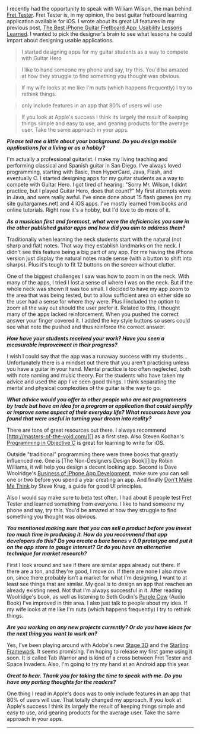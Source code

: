 I recently had the opportunity to speak with William Wilson, the man behind [Fret Tester][].  Fret Tester is, in my opinion, the best guitar fretboard learning application available for iOS.  I wrote about its great UI features in my previous post, [The Best iPhone Guitar Fretboard App: Usability Lessons Learned][Blog post].  I wanted to pick the designer's brain to see what lessons he could impart about designing usable applications.

<blockquote>I started designing apps for my guitar students as a way to compete with Guitar Hero</blockquote>
<blockquote>I like to hand someone my phone and say, try this. You'd be amazed at how they struggle to find something you thought was obvious.</blockquote>
<blockquote>If my wife looks at me like I'm nuts (which happens frequently) I try to rethink things.</blockquote>
<blockquote>only include features in an app that 80% of users will use</blockquote>
<blockquote>If you look at Apple's success I think its largely the result of keeping things simple and easy to use, and gearing products for the average user. Take the same approach in your apps.</blockquote>

<b><em>
Please tell me a little about your background.  Do you design mobile applications for a living or as a hobby?
</em></b>

I'm actually a professional guitarist. I make my living teaching and performing classical and Spanish guitar in San Diego.  I've always loved programming, starting with Basic, then HyperCard, Java, Flash, and eventually C. I started designing apps for my guitar students as a way to compete with Guitar Hero. I got tired of hearing: "Sorry Mr. Wilson, I didnt practice, but I played Guitar Hero, does that count?" My first attempts were in Java, and were really awful. I've since done about 15 flash games (on my site guitargames.net) and 4 iOS apps. I've mostly learned from books and online tutorials. Right now it's a hobby, but I'd love to do more of it.

<b><em>
As a musician first and foremost, what were the deficiencies you saw in the other published guitar apps and how did you aim to address them?</em></b>

Traditionally when learning the neck students start with the natural (not sharp and flat) notes. That way they establish landmarks on the neck. I didn't see this feature being a big part of any app. For me having the iPhone version just display the natural notes made sense (with a button to shift into sharps). Plus it's tough to fit 12 buttons on the screen without clutter.

One of the biggest challenges I saw was how to zoom in on the neck. With many of the apps, I tried I lost a sense of where I was on the neck. But if the whole neck was shown it was too small. I decided to have my app zoom to the area that was being tested, but to allow sufficient area on either side so the user had a sense for where they were. Plus I included the option to zoom all the way out should the user prefer it. Related to this, I thought many of the apps lacked reinforcement. When you pushed the correct answer your finger covered it. I added the key style buttons so users could see what note the pushed and thus reinforce the correct answer.

<!--
[caption id="" align="alignnone" width="418" caption="Fret Tester screenshot - note that only the natural keys are shown and that the incorrect answer that was pressed pops up above the obstructing finger"]<img title="Fret Tester screenshot" src="https://lh6.googleusercontent.com/-9HI3ctTPuPI/TzycZKKBVYI/AAAAAAAABAA/hiYwaVfrH1s/w419-h279-k/IMG_1899.jpg" alt="Fret Tester screenshot" width="418" height="278" />[/caption]
-->


<b><em>
How have your students received your work? Have you seen a measurable improvement in their progress?
</em></b>

I wish I could say that the app was a runaway success with my students... Unfortunately there is a mindset out there that you aren't practicing unless you have a guitar in your hand. Mental practice is too often neglected, both with note naming and music theory. For the students who have taken my advice and used the app I've seen good things. I think separating the mental and physical complexities of the guitar is the way to go.</p>

<b><em>
What advice would you offer to other people who are not programmers by trade but have an idea for a program or application that could simplify or improve some aspect of their everyday life?  What resources have you found that were useful in turning your dream into reality?
</em></b>

There are tons of great resources out there. I always recommend [http://masters-of-the-void.com/][] as a first step. Also Steven Kochan's [Programming in Objective C][] is great for learning to write for iOS.

Outside "traditional" programming there were three books that greatly influenced me. One is [The Non-Designers Design Book][] by Robin Williams, it will help you design a decent looking app. Second is Dave Woolridge's [Business of iPhone App Development][], make sure you can sell one or two before you spend a year creating an app. And finally [Don't Make Me Think][] by Steve Krug, a guide for good UI principles.

Also I would say make sure to beta test often. I had about 8 people test Fret Tester and learned something from everyone. I like to hand someone my phone and say, try this. You'd be amazed at how they struggle to find something you thought was obvious.

<b><em>
You mentioned making sure that you can sell a product before you invest too much time in producing it.  How do you recommend that app developers do this?  Do you create a bare bones v 0.0 prototype and put it on the app store to gauge interest?  Or do you have an alternative technique for market research?
</em></b>

First I look around and see if there are similar apps already out there. If there are a ton, and they're good, I move on. If there are none I also move on, since there probably isn't a market for what I'm designing, I want to at least see things that are similar. My goal is to design an app that reaches an already existing need. Not that I'm always successful in it. After reading Woolridge's book, as well as listening to Seth Godin's [Purple Cow][] (Audio Book) I've improved in this area. 
I also just talk to people about my idea. If my wife looks at me like I'm nuts (which happens frequently) I try to rethink things.

<b><em>
Are you working on any new projects currently?  Or do you have ideas for the next thing you want to work on?</p>
</em></b>

Yes, I've been playing around with Adobe's new [Stage 3D][] and the [Starling Framework][]. It seems promising. I'm hoping to release my first game using it soon. It is called Tab Warrior and is kind of a cross between Fret Tester and Space Invaders. Also, I'm going to try my hand at an Android app this year.

<b><em>
Great to hear. Thank you for taking the time to speak with me. Do you have any parting thoughts for the readers?
</em></b>

One thing I read in Apple's docs was to only include features in an app that 80% of users will use. That totally changed my approach. If you look at Apple's success I think its largely the result of keeping things simple and easy to use, and gearing products for the average user. Take the same approach in your apps.

<hr/>

[Fret Tester]:http://itunes.apple.com/us/app/fret-tester-learn-notes-for/id442144977?mt=8
[Blog post]:http://developmentality.wordpress.com/2012/02/16/the-best-iphone-guitar-fretboard-app-usability-lessons-learned/
[William Wilson]:http://www.williamwilson.net/
[Gallery]:https://plus.google.com/photos/110571686519390324685/albums/5718855375476527553?authkey=CKrZ-tmN2L3DbQ
[Screenshot 1]:https://lh6.googleusercontent.com/-9HI3ctTPuPI/TzycZKKBVYI/AAAAAAAABAA/hiYwaVfrH1s/w419-h279-k/IMG_1899.jpg

[Fretboard blog post]:http://developmentality.wordpress.com/2012/02/16/the-best-iphone-guitar-fretboard-app-usability-lessons-learned/

[Don't Make Me Think]:http://www.amazon.com/Dont-Make-Me-Think-Usability/dp/0321344758/ref=sr_1_1?ie=UTF8&qid=1331432204&sr=8-1

[Business of iPhone App Development]:http://www.amazon.com/The-Business-iPhone-App-Development/dp/1430227338/ref=sr_1_2?ie=UTF8&qid=1331432367&sr=8-2

[Purple Cow]:http://www.amazon.com/Purple-Cow-New-Edition-Remarkable--Includes/dp/1591843170/ref=sr_1_2?s=books&ie=UTF8&qid=1331432446&sr=1-2
[http://masters-of-the-void.com/]:http://masters-of-the-void.com/

[Programming in Objective C]:http://www.amazon.com/Programming-Objective-C-Edition-Developers-Library/dp/0321811909/ref=sr_1_1?s=books&ie=UTF8&qid=1331432528&sr=1-1

[Stage 3D]:http://www.adobe.com/devnet/flashplayer/stage3d.html
[Starling Framework]:http://gamua.com/starling/
[The Non-Designer's Design Book]:http://www.amazon.com/Non-Designers-Design-Book-The-Edition/dp/0321534042/ref=sr_1_1?s=books&ie=UTF8&qid=1331432839&sr=1-1